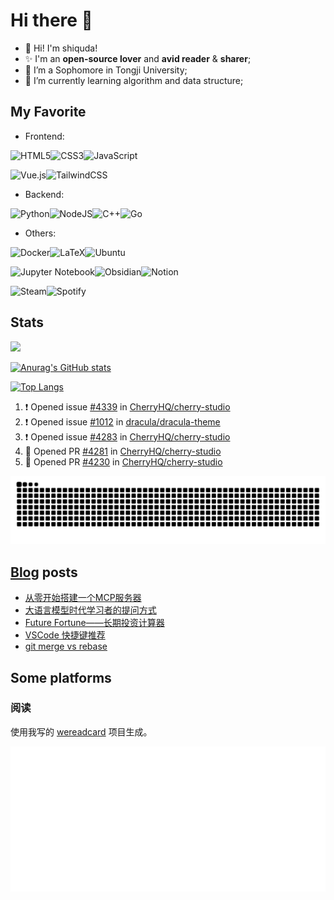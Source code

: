 # Hi there 👋

- 👋 Hi! I'm shiquda!
- ✨ I'm an **open-source lover** and **avid reader** & **sharer**;
- 📖 I’m a Sophomore in Tongji University;
- 🌱 I’m currently learning algorithm and data structure;

## My Favorite

- Frontend:

![HTML5](https://img.shields.io/badge/html5-%23E34F26.svg?style=for-the-badge&logo=html5&logoColor=white)![CSS3](https://img.shields.io/badge/css3-%231572B6.svg?style=for-the-badge&logo=css3&logoColor=white)![JavaScript](https://img.shields.io/badge/javascript-%23323330.svg?style=for-the-badge&logo=javascript&logoColor=%23F7DF1E)

![Vue.js](https://img.shields.io/badge/vuejs-%2335495e.svg?style=for-the-badge&logo=vuedotjs&logoColor=%234FC08D)![TailwindCSS](https://img.shields.io/badge/tailwindcss-%2338B2AC.svg?style=for-the-badge&logo=tailwind-css&logoColor=white)

- Backend:

![Python](https://img.shields.io/badge/python-%233776AB.svg?style=for-the-badge&logo=python&logoColor=white)![NodeJS](https://img.shields.io/badge/node.js-6DA55F?style=for-the-badge&logo=node.js&logoColor=white)![C++](https://img.shields.io/badge/c++-%2300599C.svg?style=for-the-badge&logo=c%2B%2B&logoColor=white)![Go](https://img.shields.io/badge/go-%2300ADD8.svg?style=for-the-badge&logo=go&logoColor=white)

- Others:

![Docker](https://img.shields.io/badge/docker-%230db7ed.svg?style=for-the-badge&logo=docker&logoColor=white)![LaTeX](https://img.shields.io/badge/latex-%23008080.svg?style=for-the-badge&logo=latex&logoColor=white)![Ubuntu](https://img.shields.io/badge/Ubuntu-E95420?style=for-the-badge&logo=ubuntu&logoColor=white)

![Jupyter Notebook](https://img.shields.io/badge/jupyter-%23FA0F00.svg?style=for-the-badge&logo=jupyter&logoColor=white)![Obsidian](https://img.shields.io/badge/Obsidian-%23483699.svg?style=for-the-badge&logo=obsidian&logoColor=white)![Notion](https://img.shields.io/badge/Notion-%23000000.svg?style=for-the-badge&logo=notion&logoColor=white)

![Steam](https://img.shields.io/badge/steam-%23000000.svg?style=for-the-badge&logo=steam&logoColor=white)![Spotify](https://img.shields.io/badge/Spotify-1ED760?style=for-the-badge&logo=spotify&logoColor=white)

## Stats

![](https://komarev.com/ghpvc/?username=shiquda)

[![Anurag's GitHub stats](https://github-readme-stats.vercel.app/api?username=shiquda&theme=vue-dark&show_icons=true)](https://github.com/anuraghazra/github-readme-stats)

[![Top Langs](https://github-readme-stats.vercel.app/api/top-langs/?username=shiquda&theme=vue-dark&show_icons=true&hide=SCSS,Jupyter%20Notebook)](https://github.com/anuraghazra/github-readme-stats)

<!--START_SECTION:activity-->
1. ❗ Opened issue [#4339](https://github.com/CherryHQ/cherry-studio/issues/4339) in [CherryHQ/cherry-studio](https://github.com/CherryHQ/cherry-studio)
2. ❗ Opened issue [#1012](https://github.com/dracula/dracula-theme/issues/1012) in [dracula/dracula-theme](https://github.com/dracula/dracula-theme)
3. ❗ Opened issue [#4283](https://github.com/CherryHQ/cherry-studio/issues/4283) in [CherryHQ/cherry-studio](https://github.com/CherryHQ/cherry-studio)
4. 💪 Opened PR [#4281](https://github.com/CherryHQ/cherry-studio/pull/4281) in [CherryHQ/cherry-studio](https://github.com/CherryHQ/cherry-studio)
5. 💪 Opened PR [#4230](https://github.com/CherryHQ/cherry-studio/pull/4230) in [CherryHQ/cherry-studio](https://github.com/CherryHQ/cherry-studio)
<!--END_SECTION:activity-->

<picture>
  <source media="(prefers-color-scheme: dark)" srcset="https://raw.githubusercontent.com/shiquda/shiquda/output/github-contribution-grid-snake-dark.svg">
  <source media="(prefers-color-scheme: light)" srcset="https://raw.githubusercontent.com/shiquda/shiquda/output/github-contribution-grid-snake.svg">
  <img alt="github contribution grid snake animation" src="https://raw.githubusercontent.com/shiquda/shiquda/output/github-contribution-grid-snake.svg">
</picture>

## [Blog](https://shiquda.link/) posts
<!-- BLOG-POST-LIST:START -->
- [从零开始搭建一个MCP服务器](https://shiquda.link/build-a-mcp-server-with-python-from-scratch/)
- [大语言模型时代学习者的提问方式](https://shiquda.link/how-to-ask-for-learners-in-llm-era/)
- [Future Fortune——长期投资计算器](https://shiquda.link/future-fortune/)
- [VSCode 快捷键推荐](https://shiquda.link/vscode-hotkey-suggestions/)
- [git merge vs rebase](https://shiquda.link/git-merge-vs-rebase/)
<!-- BLOG-POST-LIST:END -->

## Some platforms

### 阅读

使用我写的 [wereadcard](https://github.com/shiquda/wereadcard) 项目生成。

![Weread Card](https://github.com/shiquda/wereadcard/raw/main/output/recent_read.svg)

<!--
**shiquda/shiquda** is a ✨ _special_ ✨ repository because its `README.md` (this file) appears on your GitHub profile.

Here are some ideas to get you started:

- 🔭 I’m currently working on ...
- 🌱 I’m currently learning ...
- 👯 I’m looking to collaborate on ...
- 🤔 I’m looking for help with ...
- 💬 Ask me about ...
- 📫 How to reach me: ...
- 😄 Pronouns: ...
- ⚡ Fun fact: ...
-->
